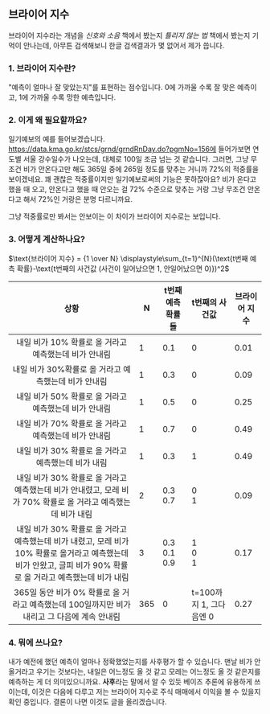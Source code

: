 ## 브라이어 지수

브라이어 지수라는 개념을 *신호와 소음* 책에서 봤는지 *틀리지 않는 법* 책에서 봤는지 기억이 안나는데, 아무튼 검색해보니 한글 검색결과가 몇 없어서 제가 씁니다.

### 1. 브라이어 지수란?

"예측이 얼마나 잘 맞았는지"를 표현하는 점수입니다. 0에 가까울 수록 잘 맞은 예측이고, 1에 가까울 수록 망한 예측입니다. 

### 2. 이게 왜 필요할까요?

일기예보의 예를 들어보겠습니다. https://data.kma.go.kr/stcs/grnd/grndRnDay.do?pgmNo=156에 들어가보면 연도별 서울 강수일수가 나오는데, 대체로 100일 조금 넘는 것 같습니다. 그러면, 그냥 무조건 비가 안온다고만 해도 365일 중에 265일 정도를 맞추는 거니까 72%의 적중률을 보이겠네요. 꽤 괜찮은 적중률이지만 일기예보로써의 기능은 못하잖아요? 비가 온다고 했을 때 오고, 안온다고 했을 때 안오는 걸 72% 수준으로 맞추는 거랑 그냥 무조건 안온다고 해서 72%인 거랑은 분명 다르니까요. 

그냥 적중률로만 봐서는 안보이는 이 차이가 브라이어 지수로는 보입니다.

### 3. 어떻게 계산하나요?

$\text{브라이어 지수} = {1 \over N} \displaystyle\sum_{t=1}^{N}(\text{t번째 예측 확률}-\text{t번째의 사건값 (사건이 일어났으면 1, 안일어났으면 0)})^2$

| 상황                                                                                                 | N   | t번째 예측 확률들          | t번째의 사건값          | 브라이어 지수 |
|:--------------------------------------------------------------------------------------------------:| --- | ------------------- | ----------------- | ------- |
| 내일 비가 10% 확률로 올 거라고 예측했는데 비가 안내림                                                                   | 1   | 0.1                 | 0                 | 0.01    |
| 내일 비가 30%확률로 올 거라고 예측했는데 비가 안내림                                                                    | 1   | 0.3                 | 0                 | 0.09    |
| 내일 비가 50% 확률로 올 거라고 예측했는데 비가 안내림                                                                   | 1   | 0.5                 | 0                 | 0.25    |
| 내일 비가 70% 확률로 올 거라고 예측했는데 비가 안내림                                                                   | 1   | 0.7                 | 0                 | 0.49    |
| 내일 비가 30% 확률로 올 거라고 예측했는데 비가 내림                                                                    | 1   | 0.3                 | 1                 | 0.49    |
| 내일 비가 30% 확률로 올 거라고 예측했는데 비가 안내렸고, 모레 비가 70% 확률로 올 거라고 예측했는데 비가 내림                                 | 2   | 0.3<br/>0.7         | 0<br/>1           | 0.09    |
| 내일 비가 30% 확률로 올 거라고 예측했는데 비가 내렸고, 모레 비가 10% 확률로 올거라고 예측했는데 비가 안왔고, 글피 비가 90% 확률로 올 거라고 예측했는데 비가 내림 | 3   | 0.3<br/>0.1<br/>0.9 | 1<br/>0<br/>1     | 0.17    |
| 365일 동안 비가 0% 확률로 올 거라고 예측했는데 100일까지만 비가 내리고 그 다음에 계속 안내림                                          | 365 | 0                   | t=100까지 1, 그다음엔 0 | 0.27    |

### 4. 뭐에 쓰나요?

내가 예전에 했던 예측이 얼마나 정확했었는지를 사후평가 할 수 있습니다. 맨날 비가 안올거라고 우기는 것보다는, 내일은 어느정도 올 것 같고 모레는 어느정도 올 것 같은지를 예측하는 게 더 의미있으니까요. **사후**라는 말에서 알 수 있듯 베이즈 추론에 유용하게 쓰이는데, 이것은 다음에 다루고 저는 브라이어 지수로 주식 매매에서 이익을 볼 수 있을지 확인 중입니다. 결론이 나면 이것도 글을 올리겠습니다.
